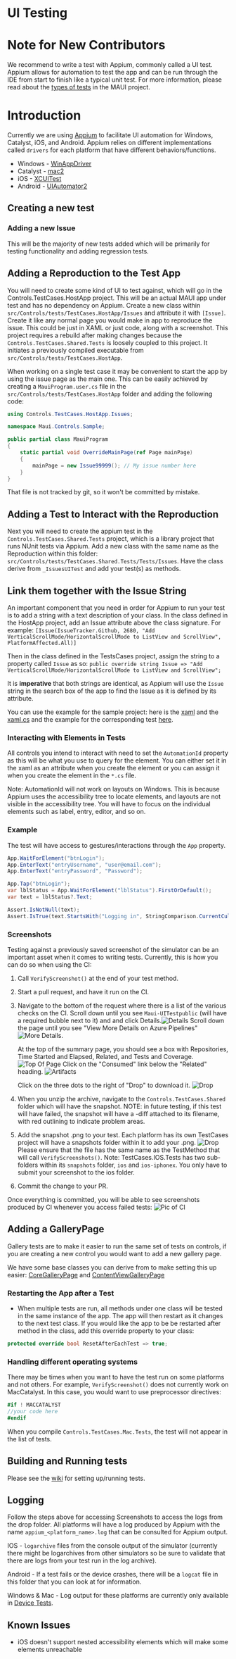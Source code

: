 UI Testing
===

# Note for New Contributors

We recommend to write a test with Appium, commonly called a UI test. Appium allows for automation to test the app and can be run through the IDE from start to finish like a typical unit test.  For more information, please read about the [types of tests](https://github.com/mattleibow/DeviceRunners/wiki/Types-of-Tests) in the MAUI project.

# Introduction

Currently we are using [Appium](https://appium.io/docs/en/2.0/) to facilitate UI automation for Windows, Catalyst, iOS, and Android.
Appium relies on different implementations called `drivers` for each platform that have different behaviors/functions.
* Windows   - [WinAppDriver](https://github.com/appium/appium-windows-driver)
* Catalyst  - [mac2](https://github.com/appium/appium-mac2-driver)
* iOS       - [XCUITest](https://github.com/appium/appium-xcuitest-driver)
* Android   - [UIAutomator2](https://github.com/appium/appium-uiautomator2-driver)


## Creating a new test

### Adding a new Issue

This will be the majority of new tests added which will be primarily for testing functionality and adding regression tests.

## Adding a Reproduction to the Test App

You will need to create some kind of UI to test against, which will go in the Controls.TestCases.HostApp project. This will be an actual MAUI app under test and has no dependency on Appium. Create a new class within `src/Controls/tests/TestCases.HostApp/Issues` and attribute it with `[Issue]`. Create it like any normal page you would make in app to reproduce the issue. This could be just in XAML or just code, along with a screenshot.
This project requires a rebuild after making changes because the `Controls.TestCases.Shared.Tests` is loosely coupled to this project. It initiates a previously compiled executable from `src/Controls/tests/TestCases.HostApp`.

When working on a single test case it may be convenient to start the app by using the issue page as the main one.
This can be easily achieved by creating a `MauiProgram.user.cs` file in the `src/Controls/tests/TestCases.HostApp` folder and adding the following code:

```csharp
using Controls.TestCases.HostApp.Issues;

namespace Maui.Controls.Sample;

public partial class MauiProgram
{
	static partial void OverrideMainPage(ref Page mainPage)
	{
		mainPage = new Issue99999(); // My issue number here
	}
}
```

That file is not tracked by git, so it won't be committed by mistake.

## Adding a Test to Interact with the Reproduction

Next you will need to create the appium test in the `Controls.TestCases.Shared.Tests` project, which is a library project that runs NUnit tests via Appium. Add a new class with the same name as the Reproduction within this folder: `src/Controls/tests/TestCases.Shared.Tests/Tests/Issues`. Have the class derive from `_IssuesUITest` and add your test(s) as methods.

## Link them together with the Issue String

An important component that you need in order for Appium to run your test is to add a string with a text description of your class. In the class defined in the HostApp project, add an Issue attribute above the class signature. For example:
`[Issue(IssueTracker.Github, 2680, "Add VerticalScrollMode/HorizontalScrollMode to ListView and ScrollView", PlatformAffected.All)]`

Then in the class defined in the TestsCases project, assign the string to a property called `Issue` as so:
`public override string Issue => "Add VerticalScrollMode/HorizontalScrollMode to ListView and ScrollView";`

It is <b>imperative</b> that both strings are identical, as Appium will use the `Issue` string in the search box of the app to find the Issue as it is defined by its attribute.

You can use the example for the sample project: here is the  [xaml](https://github.com/dotnet/maui/pull/24165/files#diff-6bbe6730a6964c64dc513d2b6f9fa207f65518dec40077c3d217394fcb7f09fbR36) and the [xaml.cs](https://github.com/dotnet/maui/blob/443afb7d07cdd42e9b0091b17d00f76d92b3c3b7/src/Controls/tests/TestCases.HostApp/Issues/Issue11969.xaml.cs) and the example for the corresponding test [here](https://github.com/dotnet/maui/blob/443afb7d07cdd42e9b0091b17d00f76d92b3c3b7/src/Controls/tests/TestCases.Shared.Tests/Tests/Issues/Issue11969.cs).

### Interacting with Elements in Tests

 All controls you intend to interact with need to set the `AutomationId` property as this will be what you use to query for the element. You can either set it in the xaml as an attribute when you create the element or you can assign it when you create the element in the `*.cs` file.

Note: AutomationId will not work on layouts on Windows. This is because Appium uses the accessibility tree to locate elements, and layouts are not visible in the accessibility tree. You will have to focus on the individual elements such as label, entry, editor, and so on.

### Example

The test will have access to gestures/interactions through the `App` property.
```csharp
App.WaitForElement("btnLogin");
App.EnterText("entryUsername", "user@email.com");
App.EnterText("entryPassword", "Password");

App.Tap("btnLogin");
var lblStatus = App.WaitForElement("lblStatus").FirstOrDefault();
var text = lblStatus?.Text;

Assert.IsNotNull(text);
Assert.IsTrue(text.StartsWith("Logging in", StringComparison.CurrentCulture));
```

### Screenshots

Testing against a previously saved screenshot of the simulator can be an important asset when it comes to writing tests. Currently, this is how you can do so when using the CI:
1. Call `VerifyScreenshot()` at the end of your test method.
2) Start a pull request, and have it run on the CI.
3) Navigate to the bottom of the request where there is a list of the various checks on the CI. Scroll down until you see `Maui-UITestpublic` (will have a required bubble next to it) and and click Details.![Details](../assets/VerifyScreenshotsPart1.png)
 Scroll down the page until you see "View More Details on Azure Pipelines" ![More Details](../assets/VerifyScreenshotsPart2.png).
 
    At the top of the summary page, you should see a box with Repositories, Time Started and Elapsed, Related, and Tests and Coverage.![Top Of Page](../assets/VerifyScreenshotsPart3.png) Click on the "Consumed" link below the "Related" heading. ![Artifacts](../assets/VerifyScreenshotsPart4.png) 
 
    Click on the three dots to the right of "Drop" to download it. ![Drop](../assets/VerifyScreenshotsPart5.png)
4) When you unzip the archive, navigate to the `Controls.TestCases.Shared` folder which will have the snapshot. NOTE: in future testing, if this test will have failed, the snapshot will have a -diff attached to its filename, with red outlining to indicate problem areas.
5) Add the snapshot .png to your test. Each platform has its own TestCases project will have a snapshots folder within it to add your .png. ![Drop](../assets/VerifyScreenshotsPart5.png) Please ensure that the file has the same name as the TestMethod that will call `VerifyScreenshots()`. Note: TestCases.IOS.Tests has two sub-folders within its `snapshots` folder, `ios` and `ios-iphonex`. You only have to submit your screenshot to the ios folder.
6) Commit the change to your PR.

Once everything is committed, you will be able to see screenshots produced by CI whenever you access failed tests:
![Pic of CI](../assets/FailedTestScreenshot.png)

## Adding a GalleryPage

Gallery tests are to make it easier to run the same set of tests on controls, if you are creating a new control you would want to add a new gallery page.

We have some base classes you can derive from to make setting this up easier: [CoreGalleryPage](https://github.com/dotnet/maui/blob/main/src/Controls/tests/TestCases.HostApp/CoreViews/CoreGalleryPage.cs) and [ContentViewGalleryPage](https://github.com/dotnet/maui/blob/main/src/Controls/tests/TestCases.HostApp/Elements/ContentViewGalleryPage.cs)

### Restarting the App after a Test

- When multiple tests are run, all methods under one class will be tested in the same instance of the app. The app will then restart as it changes to the next test class. If you would like the app to be be restarted after method in the class, add this override property to your class:
```csharp
protected override bool ResetAfterEachTest => true;
```

### Handling different operating systems

There may be times when you want to have the test run on some platforms and not others. For example, `VerifyScreenshot()` does not currently work on MacCatalyst. In this case, you would want to use preprocessor directives:

```csharp
#if ! MACCATALYST
//your code here
#endif
```

When you compile `Controls.TestCases.Mac.Tests`, the test will not appear in the list of tests. 

## Building and Running tests
Please see the [wiki](https://github.com/dotnet/maui/wiki/UITests) for setting up/running tests.

## Logging

Follow the steps above for accessing Screenshots to access the logs from the drop folder. All platforms will have a log produced by Appium with the name `appium_<platform_name>.log` that can be consulted for Appium output.

IOS - `logarchive` files from the console output of the simulator (currently there might be logarchives from other simulators so be sure to validate that there are logs from your test run in the log archive).
 
Android - If a test fails or the device crashes, there will be a `logcat` file in this folder that you can look at for information.

Windows & Mac - Log output for these platforms are currently only available in [Device Tests](https://github.com/dotnet/maui/wiki/DeviceTests).

## Known Issues
- iOS doesn't support nested accessibility elements which will make some elements unreachable
